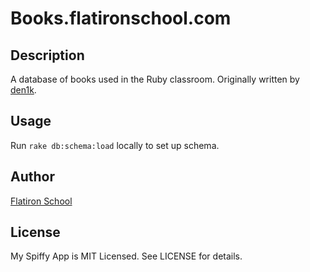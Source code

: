# Books.flatironschool.com

## Description

A database of books used in the Ruby classroom. Originally written by [den1k](https://github.com/den1k/booxr).

## Usage

Run `rake db:schema:load` locally to set up schema.

## Author

[Flatiron School](http://flatironschool.com/)

## License

My Spiffy App is MIT Licensed. See LICENSE for details.